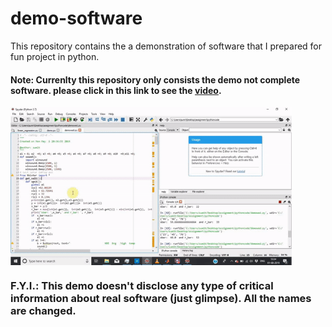# demo-software
This repository contains the a demonstration of software that I prepared for fun project in python. 
#### Note: Currenlty this repository only consists the demo not complete software. please click in this link to see the [video](https://www.youtube.com/watch?v=-nVGP4zg8xY&feature=youtu.be). 

<img align="center" src="ezgif.com-video-to-gif.gif"  width="450" />   

### F.Y.I.: This demo doesn't disclose any type of critical information about real software (just glimpse). All the names are changed. 
